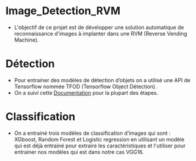 # Image_Detection_RVM

* L'objectif de ce projet est de développer une solution automatique de reconnaissance d'images à implanter dans une RVM (Reverse Vending Machine).
# Détection 
* Pour entrainer des modèles de détection d’objets on a utilisé une API de Tensorflow nommée TFOD (Tensorflow Object Détection).
* On a suivi cette [Documentation](https://tensorflow-object-detection-api-tutorial.readthedocs.io/en/latest/install.html) pour la plupart des étapes.
# Classification 
* On a entrainé trois modèles de classification d’images qui sont : XGboost, Random Forest et Logistic regression en utilisant un modèle qui est déjà entrainé pour extraire les caractéristiques et l'utiliser pour entrainer nos modèles qui est dans notre cas VGG16.

